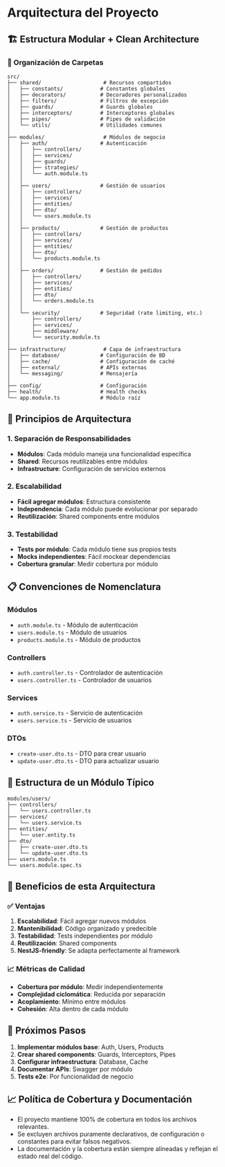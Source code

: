 # Arquitectura del Proyecto

## 🏗️ Estructura Modular + Clean Architecture

### 📁 Organización de Carpetas

```
src/
├── shared/                    # Recursos compartidos
│   ├── constants/            # Constantes globales
│   ├── decorators/           # Decoradores personalizados
│   ├── filters/              # Filtros de excepción
│   ├── guards/               # Guards globales
│   ├── interceptors/         # Interceptores globales
│   ├── pipes/                # Pipes de validación
│   └── utils/                # Utilidades comunes
│
├── modules/                   # Módulos de negocio
│   ├── auth/                 # Autenticación
│   │   ├── controllers/
│   │   ├── services/
│   │   ├── guards/
│   │   ├── strategies/
│   │   └── auth.module.ts
│   │
│   ├── users/                # Gestión de usuarios
│   │   ├── controllers/
│   │   ├── services/
│   │   ├── entities/
│   │   ├── dto/
│   │   └── users.module.ts
│   │
│   ├── products/             # Gestión de productos
│   │   ├── controllers/
│   │   ├── services/
│   │   ├── entities/
│   │   ├── dto/
│   │   └── products.module.ts
│   │
│   ├── orders/               # Gestión de pedidos
│   │   ├── controllers/
│   │   ├── services/
│   │   ├── entities/
│   │   ├── dto/
│   │   └── orders.module.ts
│   │
│   └── security/             # Seguridad (rate limiting, etc.)
│       ├── controllers/
│       ├── services/
│       ├── middleware/
│       └── security.module.ts
│
├── infrastructure/            # Capa de infraestructura
│   ├── database/             # Configuración de BD
│   ├── cache/                # Configuración de caché
│   ├── external/             # APIs externas
│   └── messaging/            # Mensajería
│
├── config/                   # Configuración
├── health/                   # Health checks
└── app.module.ts             # Módulo raíz
```

## 🎯 Principios de Arquitectura

### 1. **Separación de Responsabilidades**

- **Módulos**: Cada módulo maneja una funcionalidad específica
- **Shared**: Recursos reutilizables entre módulos
- **Infrastructure**: Configuración de servicios externos

### 2. **Escalabilidad**

- **Fácil agregar módulos**: Estructura consistente
- **Independencia**: Cada módulo puede evolucionar por separado
- **Reutilización**: Shared components entre módulos

### 3. **Testabilidad**

- **Tests por módulo**: Cada módulo tiene sus propios tests
- **Mocks independientes**: Fácil mockear dependencias
- **Cobertura granular**: Medir cobertura por módulo

## 📋 Convenciones de Nomenclatura

### **Módulos**

- `auth.module.ts` - Módulo de autenticación
- `users.module.ts` - Módulo de usuarios
- `products.module.ts` - Módulo de productos

### **Controllers**

- `auth.controller.ts` - Controlador de autenticación
- `users.controller.ts` - Controlador de usuarios

### **Services**

- `auth.service.ts` - Servicio de autenticación
- `users.service.ts` - Servicio de usuarios

### **DTOs**

- `create-user.dto.ts` - DTO para crear usuario
- `update-user.dto.ts` - DTO para actualizar usuario

## 🔧 Estructura de un Módulo Típico

```
modules/users/
├── controllers/
│   └── users.controller.ts
├── services/
│   └── users.service.ts
├── entities/
│   └── user.entity.ts
├── dto/
│   ├── create-user.dto.ts
│   └── update-user.dto.ts
├── users.module.ts
└── users.module.spec.ts
```

## 🚀 Beneficios de esta Arquitectura

### **✅ Ventajas**

1. **Escalabilidad**: Fácil agregar nuevos módulos
2. **Mantenibilidad**: Código organizado y predecible
3. **Testabilidad**: Tests independientes por módulo
4. **Reutilización**: Shared components
5. **NestJS-friendly**: Se adapta perfectamente al framework

### **📈 Métricas de Calidad**

- **Cobertura por módulo**: Medir independientemente
- **Complejidad ciclomática**: Reducida por separación
- **Acoplamiento**: Mínimo entre módulos
- **Cohesión**: Alta dentro de cada módulo

## 🎯 Próximos Pasos

1. **Implementar módulos base**: Auth, Users, Products
2. **Crear shared components**: Guards, Interceptors, Pipes
3. **Configurar infraestructura**: Database, Cache
4. **Documentar APIs**: Swagger por módulo
5. **Tests e2e**: Por funcionalidad de negocio

## 📈 Política de Cobertura y Documentación

- El proyecto mantiene 100% de cobertura en todos los archivos relevantes.
- Se excluyen archivos puramente declarativos, de configuración o constantes para evitar falsos negativos.
- La documentación y la cobertura están siempre alineadas y reflejan el estado real del código.
